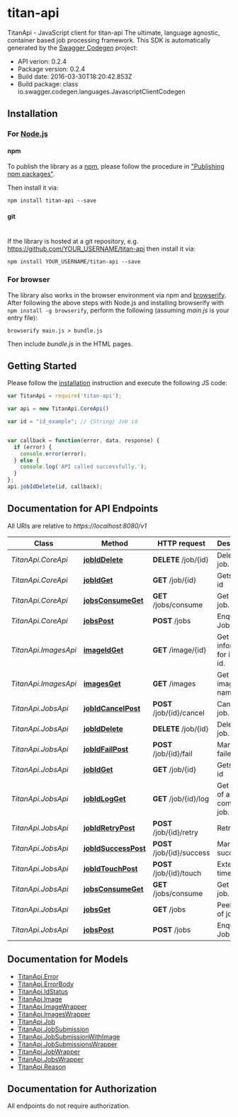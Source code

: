 # titan-api

TitanApi - JavaScript client for titan-api
The ultimate, language agnostic, container based job processing framework.
This SDK is automatically generated by the [Swagger Codegen](https://github.com/swagger-api/swagger-codegen) project:

- API verion: 0.2.4
- Package version: 0.2.4
- Build date: 2016-03-30T18:20:42.853Z
- Build package: class io.swagger.codegen.languages.JavascriptClientCodegen

## Installation

### For [Node.js](https://nodejs.org/)

#### npm

To publish the library as a [npm](https://www.npmjs.com/),
please follow the procedure in ["Publishing npm packages"](https://docs.npmjs.com/getting-started/publishing-npm-packages).

Then install it via:

```shell
npm install titan-api --save
```

#### git
#
If the library is hosted at a git repository, e.g.
https://github.com/YOUR_USERNAME/titan-api
then install it via:

```shell
npm install YOUR_USERNAME/titan-api --save
```

### For browser

The library also works in the browser environment via npm and [browserify](http://browserify.org/). After following
the above steps with Node.js and installing browserify with `npm install -g browserify`,
perform the following (assuming *main.js* is your entry file):

```shell
browserify main.js > bundle.js
```

Then include *bundle.js* in the HTML pages.

## Getting Started

Please follow the [installation](#installation) instruction and execute the following JS code:

```javascript
var TitanApi = require('titan-api');

var api = new TitanApi.CoreApi()

var id = "id_example"; // {String} Job id


var callback = function(error, data, response) {
  if (error) {
    console.error(error);
  } else {
    console.log('API called successfully.');
  }
};
api.jobIdDelete(id, callback);

```

## Documentation for API Endpoints

All URIs are relative to *https://localhost:8080/v1*

Class | Method | HTTP request | Description
------------ | ------------- | ------------- | -------------
*TitanApi.CoreApi* | [**jobIdDelete**](docs/CoreApi.md#jobIdDelete) | **DELETE** /job/{id} | Delete the job.
*TitanApi.CoreApi* | [**jobIdGet**](docs/CoreApi.md#jobIdGet) | **GET** /job/{id} | Gets job by id
*TitanApi.CoreApi* | [**jobsConsumeGet**](docs/CoreApi.md#jobsConsumeGet) | **GET** /jobs/consume | Get next job.
*TitanApi.CoreApi* | [**jobsPost**](docs/CoreApi.md#jobsPost) | **POST** /jobs | Enqueue Job
*TitanApi.ImagesApi* | [**imageIdGet**](docs/ImagesApi.md#imageIdGet) | **GET** /image/{id} | Get information for image id.
*TitanApi.ImagesApi* | [**imagesGet**](docs/ImagesApi.md#imagesGet) | **GET** /images | Get all image names.
*TitanApi.JobsApi* | [**jobIdCancelPost**](docs/JobsApi.md#jobIdCancelPost) | **POST** /job/{id}/cancel | Cancel a job.
*TitanApi.JobsApi* | [**jobIdDelete**](docs/JobsApi.md#jobIdDelete) | **DELETE** /job/{id} | Delete the job.
*TitanApi.JobsApi* | [**jobIdFailPost**](docs/JobsApi.md#jobIdFailPost) | **POST** /job/{id}/fail | Mark job as failed.
*TitanApi.JobsApi* | [**jobIdGet**](docs/JobsApi.md#jobIdGet) | **GET** /job/{id} | Gets job by id
*TitanApi.JobsApi* | [**jobIdLogGet**](docs/JobsApi.md#jobIdLogGet) | **GET** /job/{id}/log | Get the log of a completed job.
*TitanApi.JobsApi* | [**jobIdRetryPost**](docs/JobsApi.md#jobIdRetryPost) | **POST** /job/{id}/retry | Retry a job.
*TitanApi.JobsApi* | [**jobIdSuccessPost**](docs/JobsApi.md#jobIdSuccessPost) | **POST** /job/{id}/success | Mark job as succeeded.
*TitanApi.JobsApi* | [**jobIdTouchPost**](docs/JobsApi.md#jobIdTouchPost) | **POST** /job/{id}/touch | Extend job timeout.
*TitanApi.JobsApi* | [**jobsConsumeGet**](docs/JobsApi.md#jobsConsumeGet) | **GET** /jobs/consume | Get next job.
*TitanApi.JobsApi* | [**jobsGet**](docs/JobsApi.md#jobsGet) | **GET** /jobs | Peek at list of jobs.
*TitanApi.JobsApi* | [**jobsPost**](docs/JobsApi.md#jobsPost) | **POST** /jobs | Enqueue Job


## Documentation for Models

 - [TitanApi.Error](docs/Error.md)
 - [TitanApi.ErrorBody](docs/ErrorBody.md)
 - [TitanApi.IdStatus](docs/IdStatus.md)
 - [TitanApi.Image](docs/Image.md)
 - [TitanApi.ImageWrapper](docs/ImageWrapper.md)
 - [TitanApi.ImagesWrapper](docs/ImagesWrapper.md)
 - [TitanApi.Job](docs/Job.md)
 - [TitanApi.JobSubmission](docs/JobSubmission.md)
 - [TitanApi.JobSubmissionWithImage](docs/JobSubmissionWithImage.md)
 - [TitanApi.JobSubmissionsWrapper](docs/JobSubmissionsWrapper.md)
 - [TitanApi.JobWrapper](docs/JobWrapper.md)
 - [TitanApi.JobsWrapper](docs/JobsWrapper.md)
 - [TitanApi.Reason](docs/Reason.md)


## Documentation for Authorization

 All endpoints do not require authorization.

